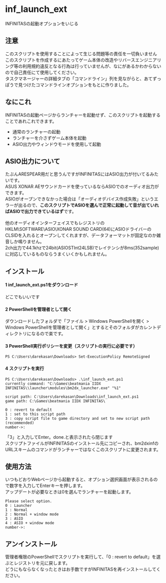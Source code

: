 # inf_launch_ext
INFINITASの起動オプションをいじる

## 注意
このスクリプトを使用することによって生じる問題等の責任を一切負いません<br>
このスクリプトを作成するにあたってゲーム本体の改造やリバースエンジニアリング等の利用規約違反となる行為は行っていませんが、なにがあるかわからないので自己責任にて使用してください。<br>
タスクマネージャーの詳細タブの「コマンドライン」列を見ながらと、あてずっぽうで見つけたコマンドラインオプションをもとに作りました。

## なにこれ
INFINITASの起動ページからランチャーを起動せず、このスクリプトを起動することであれこれできます。
- 通常のランチャーの起動
- ランチャーを介さずゲーム本体を起動
- ASIO出力やウィンドウモードを使用して起動

## ASIO出力について
たぶんARESPEAR用だと思うんですがINFINITASにはASIO出力が付いてるみたいです。<br>
ASUS XONAR AEサウンドカードを使っているならASIOでのオーディオ出力ができます。<br>
ASIOがオープンできなかった場合は「オーディオデバイス作成失敗」というエラーが出るので、**このスクリプトでASIOを選んで正常に起動して音が出ていればASIOで出力できているはず**です。<br>
<br>
他のオーディオインターフェイスでもレジストリのHKLM\SOFTWARE\ASIO\XONAR SOUND CARD(64)にASIOドライバーのCLSIDを入れるとオープンしてくれますが、データフォーマットが固定なのか雑音しか鳴りません。<br>
2ch出力で44.1khzで24bit(ASIOSTInt24LSB)でレイテンシが8ms(352sample)に対応しているものならうまくいくかもしれません。

## インストール
#### 1 inf_launch_ext.ps1をダウンロード
どこでもいいです
#### 2 PowerShellを管理者として開く
ダウンロードしたフォルダで「ファイル > Windows PowerShellを開く > Windows PowerShellを管理者として開く」とするとそのフォルダがカレントディレクトリになるので楽です。
#### 3 PowerShell実行ポリシーを変更（スクリプトの実行に必要です）
```
PS C:\Users\darekasan\Downloads> Set-ExecutionPolicy RemoteSigned
```
#### 4 スクリプトを実行
```
PS C:\Users\darekasan\Downloads> .\inf_launch_ext.ps1
currently command: "C:\Games\beatmania IIDX INFINITAS\\launcher\modules\bm2dx_launcher.exe" "%1"

script path: C:\Users\darekasan\Downloads\inf_launch_ext.ps1
game path: C:\Games\beatmania IIDX INFINITAS\

0 : revert to default
1 : set to this script path
3 : copy script file to game directory and set to new script path (recommended)
number->:
```
「3」と入力してEnter。done.と表示されたら閉じます<br>
スクリプトファイルがINFINITASのインストール先にコピーされ、bm2dxinfのURLスキームのコマンドがランチャーではなくこのスクリプトに変更されます。

## 使用方法
いつもどおりWebページから起動すると、オプション選択画面が表示されるので数字を入力してEnterキーを押します。<br>
アップデートが必要なときは0を選んでランチャーを起動します。
```
Please select option.
0 : Launcher
1 : Normal
2 : Normal + window mode
3 : ASIO
4 : ASIO + window mode
number->:
```

## アンインストール
管理者権限のPowerShellでスクリプトを実行して、「0 : revert to default」を選ぶとレジストリを元に戻します。<br>
どうにもならなくなったときはお手数ですがINFINITASを再インストールしてください。
